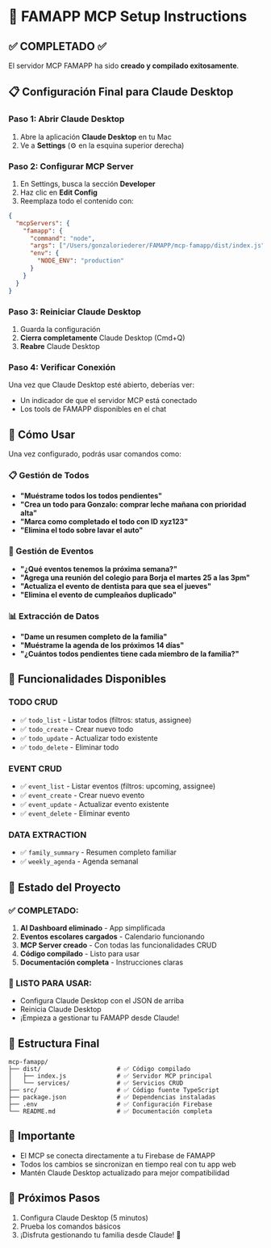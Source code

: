 # 🚀 FAMAPP MCP Setup Instructions

## ✅ COMPLETADO ✅

El servidor MCP FAMAPP ha sido **creado y compilado exitosamente**. 

## 📋 Configuración Final para Claude Desktop

### Paso 1: Abrir Claude Desktop
1. Abre la aplicación **Claude Desktop** en tu Mac
2. Ve a **Settings** (⚙️ en la esquina superior derecha)

### Paso 2: Configurar MCP Server
1. En Settings, busca la sección **Developer**
2. Haz clic en **Edit Config**
3. Reemplaza todo el contenido con:

```json
{
  "mcpServers": {
    "famapp": {
      "command": "node",
      "args": ["/Users/gonzaloriederer/FAMAPP/mcp-famapp/dist/index.js"],
      "env": {
        "NODE_ENV": "production"
      }
    }
  }
}
```

### Paso 3: Reiniciar Claude Desktop
1. Guarda la configuración
2. **Cierra completamente** Claude Desktop (Cmd+Q)
3. **Reabre** Claude Desktop

### Paso 4: Verificar Conexión
Una vez que Claude Desktop esté abierto, deberías ver:
- Un indicador de que el servidor MCP está conectado
- Los tools de FAMAPP disponibles en el chat

## 🎯 Cómo Usar

Una vez configurado, podrás usar comandos como:

### 📋 Gestión de Todos
- **"Muéstrame todos los todos pendientes"**
- **"Crea un todo para Gonzalo: comprar leche mañana con prioridad alta"**
- **"Marca como completado el todo con ID xyz123"**
- **"Elimina el todo sobre lavar el auto"**

### 📅 Gestión de Eventos
- **"¿Qué eventos tenemos la próxima semana?"**
- **"Agrega una reunión del colegio para Borja el martes 25 a las 3pm"**
- **"Actualiza el evento de dentista para que sea el jueves"**
- **"Elimina el evento de cumpleaños duplicado"**

### 📊 Extracción de Datos
- **"Dame un resumen completo de la familia"**
- **"Muéstrame la agenda de los próximos 14 días"**
- **"¿Cuántos todos pendientes tiene cada miembro de la familia?"**

## 🔧 Funcionalidades Disponibles

### TODO CRUD
- ✅ `todo_list` - Listar todos (filtros: status, assignee)
- ✅ `todo_create` - Crear nuevo todo
- ✅ `todo_update` - Actualizar todo existente
- ✅ `todo_delete` - Eliminar todo

### EVENT CRUD
- ✅ `event_list` - Listar eventos (filtros: upcoming, assignee)
- ✅ `event_create` - Crear nuevo evento
- ✅ `event_update` - Actualizar evento existente
- ✅ `event_delete` - Eliminar evento

### DATA EXTRACTION
- ✅ `family_summary` - Resumen completo familiar
- ✅ `weekly_agenda` - Agenda semanal

## 🎉 Estado del Proyecto

### ✅ COMPLETADO:
1. **AI Dashboard eliminado** - App simplificada
2. **Eventos escolares cargados** - Calendario funcionando
3. **MCP Server creado** - Con todas las funcionalidades CRUD
4. **Código compilado** - Listo para usar
5. **Documentación completa** - Instrucciones claras

### 🎯 LISTO PARA USAR:
- Configura Claude Desktop con el JSON de arriba
- Reinicia Claude Desktop  
- ¡Empieza a gestionar tu FAMAPP desde Claude!

## 📁 Estructura Final

```
mcp-famapp/
├── dist/                     # ✅ Código compilado
│   ├── index.js              # ✅ Servidor MCP principal
│   └── services/             # ✅ Servicios CRUD
├── src/                      # ✅ Código fuente TypeScript
├── package.json              # ✅ Dependencias instaladas
├── .env                      # ✅ Configuración Firebase
└── README.md                 # ✅ Documentación completa
```

## 🚨 Importante

- El MCP se conecta directamente a tu Firebase de FAMAPP
- Todos los cambios se sincronizan en tiempo real con tu app web
- Mantén Claude Desktop actualizado para mejor compatibilidad

## 🎯 Próximos Pasos

1. Configura Claude Desktop (5 minutos)
2. Prueba los comandos básicos
3. ¡Disfruta gestionando tu familia desde Claude! 🎉